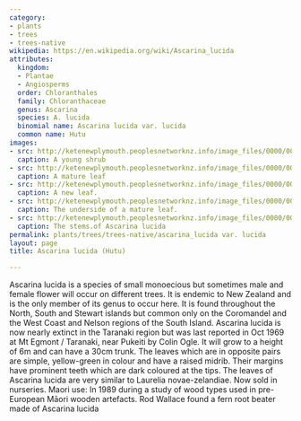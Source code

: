 ```yaml
---
category:
- plants
- trees
- trees-native
wikipedia: https://en.wikipedia.org/wiki/Ascarina_lucida
attributes:
  kingdom:
  - Plantae
  - Angiosperms
  order: Chloranthales
  family: Chloranthaceae
  genus: Ascarina
  species: A. lucida
  binomial name: Ascarina lucida var. lucida
  common name: Hutu
images:
- src: http://ketenewplymouth.peoplesnetworknz.info/image_files/0000/0006/4984/Ascarina_lucida__Hutu-002.JPG
  caption: A young shrub
- src: http://ketenewplymouth.peoplesnetworknz.info/image_files/0000/0006/5754/Ascarina_lucida__Hutu.JPG
  caption: A mature leaf
- src: http://ketenewplymouth.peoplesnetworknz.info/image_files/0000/0006/4989/Ascarina_lucida__Hutu-004.JPG
  caption: A new leaf.
- src: http://ketenewplymouth.peoplesnetworknz.info/image_files/0000/0006/5749/Ascarina_lucida__Hutu-001.JPG
  caption: The underside of a mature leaf.
- src: http://ketenewplymouth.peoplesnetworknz.info/image_files/0000/0006/4999/Ascarina_lucida__Hutu-007.JPG
  caption: The stems.of Ascarina lucida
permalink: plants/trees/trees-native/ascarina_lucida var. lucida
layout: page
title: Ascarina lucida (Hutu)

---
```

Ascarina lucida is a species of small monoecious but sometimes male and female flower will occur on different trees. It is endemic to New Zealand and is the only member of its genus to occur here.
It is found throughout the North, South and Stewart islands but common only on the Coromandel and the West Coast and Nelson regions of the South Island. Ascarina lucida is now nearly extinct in the Taranaki region but was last reported in Oct 1969 at Mt Egmont / Taranaki, near Pukeiti by Colin Ogle.
It will grow to a height of 6m and can have a 30cm trunk.
The leaves which are in opposite pairs are simple, yellow-green in colour and have a raised midrib. Their margins have prominent teeth which are dark coloured at the tips. The leaves of Ascarina lucida are very similar to Laurelia novae-zelandiae. Now sold in nurseries.
Maori use: In 1989 during a study of wood types used in pre-European Māori wooden artefacts. Rod Wallace found a fern root beater made of Ascarina lucida
